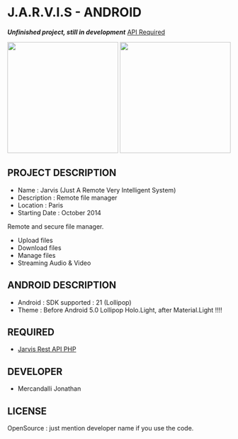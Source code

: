 J.A.R.V.I.S - ANDROID
=====================

**_Unfinished project, still in development_** [API Required](https://github.com/Mercandj/Jarvis-API)

<p align="center">
	<img src="https://raw.github.com/Mercandj/Jarvis-Android/master/screenshot/A.png" width="250" />
	<img src="https://raw.github.com/Mercandj/Jarvis-Android/master/screenshot/B.png" width="250" />
</p>

## PROJECT DESCRIPTION

* Name : Jarvis (Just A Remote Very Intelligent System)
* Description : Remote file manager
* Location : Paris
* Starting Date : October 2014

Remote and secure file manager.
* Upload files
* Download files
* Manage files
* Streaming Audio & Video

## ANDROID DESCRIPTION

* Android : SDK supported : 21 (Lollipop)
* Theme : Before Android 5.0 Lollipop Holo.Light, after Material.Light !!!!


## REQUIRED

* [Jarvis Rest API PHP](https://github.com/Mercandj/Jarvis-API)


## DEVELOPER

* Mercandalli Jonathan


## LICENSE

OpenSource : just mention developer name if you use the code.